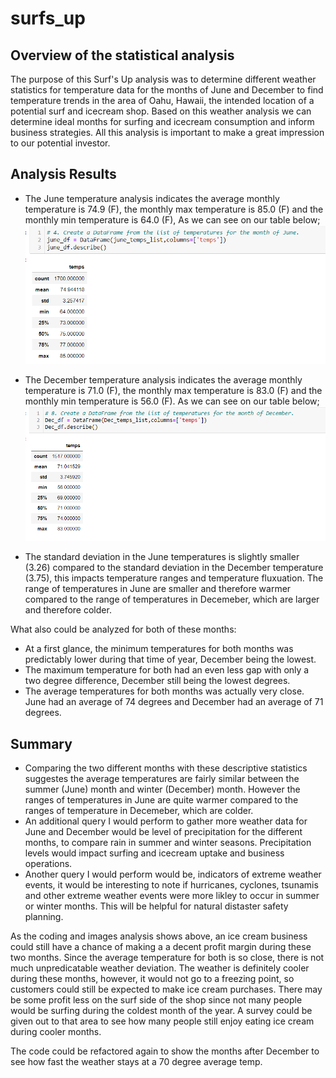 # surfs_up



## Overview of the statistical analysis
The purpose of this Surf's Up analysis was to determine different weather statistics for temperature data for the months of June and December to find temperature trends in the area of Oahu, Hawaii, the intended location of a potential surf and icecream shop. Based on this weather analysis we can determine ideal months for surfing and icecream consumption and inform business strategies.
All this analysis is important to make a great impression to our potential investor.



## Analysis Results
* The June temperature analysis indicates the average monthly temperature is 74.9 (F), the monthly max temperature is 85.0 (F) and the monthly min temperature is 64.0 (F), As we can see on our table below;
![alt text](https://github.com/salvamike/surfs_up/blob/main/Images/JuneWeather.png)

* The December temperature analysis indicates the average monthly temperature is 71.0 (F), the monthly max temperature is 83.0 (F) and the monthly min temperature is 56.0 (F). As we can see on our table below;
![alt text](https://github.com/salvamike/surfs_up/blob/main/Images/DecemberWeather.png)

* The standard deviation in the June temperatures is slightly smaller (3.26) compared to the standard deviation in the December temperature (3.75), this impacts temperature ranges and temperature fluxuation. The range of temperatures in June are smaller and therefore warmer compared to the range of temperatures in Decemeber, which are larger and therefore colder.

What also could be analyzed for both of these months:

* At a first glance, the minimum temperatures for both months was predictably lower during that time of year, December being the lowest.
* The maximum temperature for both had an even less gap with only a two degree difference, December still being the lowest degrees.
* The average temperatures for both months was actually very close. June had an average of 74 degrees and December had an average of 71 degrees.



## Summary
* Comparing the two different months with these descriptive statistics suggestes the average temperatures are fairly similar between the summer (June) month and winter (December) month. However the ranges of temperatures in June are quite warmer compared to the ranges of temperature in Decemeber, which are colder.
* An additional query I would perform to gather more weather data for June and December would be level of precipitation for the different months, to compare rain in summer and winter seasons. Precipitation levels would impact surfing and icecream uptake and business operations.
* Another query I would perform would be, indicators of extreme weather events, it would be interesting to note if hurricanes, cyclones, tsunamis and other extreme weather events were more likley to occur in summer or winter months. This will be helpful for natural distaster safety planning.

As the coding and images analysis shows above, an ice cream business could still have a chance of making a a decent profit margin during these two months. Since the average temperature for both is so close, there is not much unpredicatable weather deviation. The weather is definitely cooler during these months, however, it would not go to a freezing point, so customers could still be expected to make ice cream purchases. There may be some profit less on the surf side of the shop since not many people would be surfing during the coldest month of the year. A survey could be given out to that area to see how many people still enjoy eating ice cream during cooler months.

The code could be refactored again to show the months after December to see how fast the weather stays at a 70 degree average temp.
